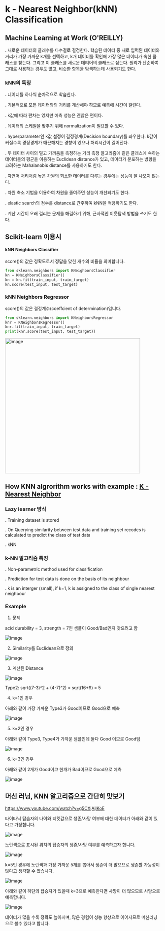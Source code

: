 # k - Nearest Neighbor(kNN) Classification

## Machine Learning at Work (O'REILLY)

. 새로운 데이터의 클래수를 다수결로 결정한다. 학습된 데이터 중 새로 입력된 데이터와 거리가 가장 가까운 k개를 선택하고, k개 데이터를 확인해 가장 많은 데이터가 속한 클래스를 찾는다. 그리고 이 클래스를 새로운 데티어의 클래스로 삼는다. 원리가 단순하여 그대로 사용하는 경우도 많고, 비슷한 항목을 탐색하는데 사용되기도 한다. 

### kNN의 특징 

. 데이터를 하나씩 순차적으로 학습한다.

. 기본적으로 모든 데이터와의 거리를 계산해야 하므로 예측에 시간이 걸린다.

. k값에 따라 편차는 있지만 예측 성능은 괜찮은 편이다. 

. 데이터의 스케일을 맞추기 위해 normalization이 필요할 수 있다. 
 

. hyperparameter인 k값 설정이 결정경계(Decision boundary)를 좌우한다. k값이 커질수록 경정경계가 매끈해지는 경향이 있으나 처리시간이 길어진다. 

. 두 데이터 사이의 멀고 가까움을 측정하는 거리 측정 알고리즘에 같은 클래스에 속하는 데이터들의 평균을 이용하는 Euclidean distance가 있고, 데이터가 분포하는 방향을 고려하는 Mahalanobis distance를 사용하기도 한다. 

. 자연어 처리처럼 높은 차원의 희소한 데이터를 다루는 경우에는 성능이 잘 나오지 않는다. 

. 차원 축소 기법을 이용하여 차원을 줄여주면 성능이 개선되기도 한다. 

. elastic search의 점수를 distance로 간주하여 kNN을 적용하기도 한다. 

. 계산 시간이 오래 걸리는 문제를 해결하기 위해, 근사적인 이웃탐색 방법을 쓰기도 한다. 


## Scikit-learn 이용시 

#### kNN Neighbors Classifier 

score()의 값은 정확도로서 정답을 맞힌 개수의 비율을 의미합니다. 

```python
from sklearn.neighbors import KNeighborsClassifier
kn = KNeighborsClassifier()
kn = kn.fit(train_input, train_target)  
kn.score(test_input, test_target)
```

### kNN Neighbors Regressor

score()의 값은 결정계수(coeffcient of determination)입니다. 

```python
from sklearn.neighbors import KNeighborsRegressor 
knr = KNeighborsRegressor()
knr.fit(train_input, train_target)
print(knr.score(test_input, test_target))
```
<img width="438" alt="image" src="https://user-images.githubusercontent.com/52392004/185509801-b14ef1c2-ba30-484b-815d-cd4128e0d27c.png">


## How KNN algrorithm works with example : [K - Nearest Neighbor](https://www.youtube.com/watch?v=2YQHPfwVuF8)


### Lazy learner 방식

. Training dataset is stored

. On Querying similarity between test data and training set recodes is calculated to predict the class of test data

. kNN


### k-NN 알고리즘 특징 
. Non-parametric method used for classification

. Prediction for test data is done on the basis of its neighbour

. k is an interger (small), if k=1, k is assigned to the class of single nearest neighbour


### Example 

1) 문제 

acid durability = 3, strength = 7인 셈플이 Good/Bad인지 찾으려고 함 

![image](https://user-images.githubusercontent.com/52392004/162555422-93ffc044-712b-4471-af1b-f6a9d873239e.png)

2) Similarity를 Euclidean으로 정의 

![image](https://user-images.githubusercontent.com/52392004/162555450-d0e531ad-2617-46c0-9a63-584ca2a6ac37.png)

3) 계산된 Distance 

![image](https://user-images.githubusercontent.com/52392004/162555465-9e9c3272-4fd1-4ebc-a7b4-83544386797a.png)

Type2:  sqrt((7-3)^2 + (4-7)^2) = sqrt(16+9) = 5

4) k=1인 경우 

아래와 같이 가장 가까운 Type3가 Good이므로 Good으로 예측 

![image](https://user-images.githubusercontent.com/52392004/162555514-1f2c2d96-d543-41db-88d3-28d85ef3970a.png)


5) k=2인 경우 

아래와 같이 Type3, Type4가 가까운 셈플인데 둘다 Good 이므로 Good임 

![image](https://user-images.githubusercontent.com/52392004/162555585-3e4ba508-7516-4c44-bd83-413c3dc3e12e.png)

6) k=3인 경우 

아래와 같이 2개가 Good이고 한개가 Bad이므로 Good으로 예측 

![image](https://user-images.githubusercontent.com/52392004/162555608-c0022169-a8cd-43ec-9b23-588c298ce083.png)




## 머신 러닝, KNN 알고리즘으로 간단히 맛보기
https://www.youtube.com/watch?v=g5CXjAjIKoE

타이타닉 탑습자의 나이와 티켓값으로 생존/사망 여부에 대한 데이터가 아래와 같이 있다고 가정합니다. 

![image](https://user-images.githubusercontent.com/52392004/162555658-b937b42e-1ddf-47a3-ba12-001be845a535.png)

노란색으로 표시된 위치의 탑승자의 생존/사망 여부를 예측하고자 합니다. 

![image](https://user-images.githubusercontent.com/52392004/162555693-b52028c5-011d-408d-a092-13a66977ac1f.png)

k=5인 경우에 노란색과 가장 가까운 5개를 뽑아서 생존이 더 많으므로 생존할 가능성이 많다고 생각할 수 있습니다. 

![image](https://user-images.githubusercontent.com/52392004/162555728-2666aa43-0077-40bb-898c-e9d5d0d56659.png)

아래와 같이 하단의 탑승자가 있을때 k=3으로 예측한다면 사망이 더 많으므로 사망으로 예측합니다. 

![image](https://user-images.githubusercontent.com/52392004/162555737-c0bfcece-b58f-4e27-a79f-220221a6cf3c.png)

데이터가 많을 수록 정확도 높아지며, 많은 경험이 성능 향상으로 이어지므로 머신러닝으로 볼수 있다고 합니다. 



